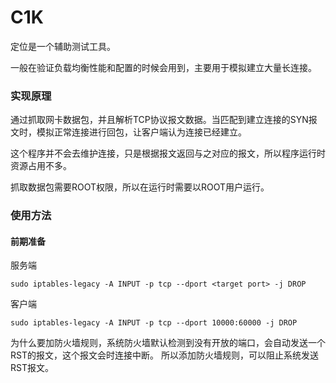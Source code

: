 # C1K

定位是一个辅助测试工具。

一般在验证负载均衡性能和配置的时候会用到，主要用于模拟建立大量长连接。

### 实现原理
通过抓取网卡数据包，并且解析TCP协议报文数据。当匹配到建立连接的SYN报文时，模拟正常连接进行回包，让客户端认为连接已经建立。

这个程序并不会去维护连接，只是根据报文返回与之对应的报文，所以程序运行时资源占用不多。

抓取数据包需要ROOT权限，所以在运行时需要以ROOT用户运行。


### 使用方法

#### 前期准备
服务端
```shell
sudo iptables-legacy -A INPUT -p tcp --dport <target port> -j DROP
```

客户端
```shell
sudo iptables-legacy -A INPUT -p tcp --dport 10000:60000 -j DROP
```

为什么要加防火墙规则，系统防火墙默认检测到没有开放的端口，会自动发送一个RST的报文，这个报文会时连接中断。
所以添加防火墙规则，可以阻止系统发送RST报文。

